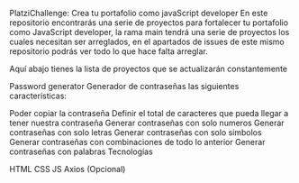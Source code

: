PlatziChallenge: Crea tu portafolio como javaScript developer
En este repositorio encontrarás una serie de proyectos para fortalecer tu portafolio como JavaScript developer, la rama main tendrá una serie de proyectos los cuales necesitan ser arreglados, en el apartados de issues de este mismo repositorio podrás ver todo lo que hace falta arreglar.

Aquí abajo tienes la lista de proyectos que se actualizarán constantemente

Password generator
Generador de contraseñas las siguientes características:

Poder copiar la contraseña
Definir el total de caracteres que pueda llegar a tener nuestra contraseña
Generar contraseñas con solo numeros
Generar contraseñas con solo letras
Generar contraseñas con solo simbolos
Generar contraseñas con combinaciones de todo lo anterior
Generar contraseñas con palabras
Tecnologías

HTML
CSS
JS
Axios (Opcional)